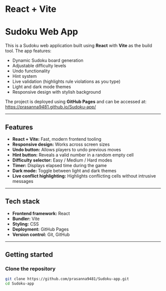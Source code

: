 # React + Vite


# Sudoku Web App

This is a Sudoku web application built using **React** with **Vite** as the build tool. The app features:
- Dynamic Sudoku board generation
- Adjustable difficulty levels
- Undo functionality
- Hint system
- Live validation (highlights rule violations as you type)
- Light and dark mode themes
- Responsive design with stylish background

The project is deployed using **GitHub Pages** and can be accessed at:  
https://prasanna9481.github.io/Sudoku-app/

---

## Features

- **React + Vite:** Fast, modern frontend tooling
- **Responsive design:** Works across screen sizes
- **Undo button:** Allows players to undo previous moves
- **Hint button:** Reveals a valid number in a random empty cell
- **Difficulty selector:** Easy / Medium / Hard modes
- **Timer:** Displays elapsed time during the game
- **Dark mode:** Toggle between light and dark themes
- **Live conflict highlighting:** Highlights conflicting cells without intrusive messages

---

## Tech stack

- **Frontend framework:** React
- **Bundler:** Vite
- **Styling:** CSS
- **Deployment:** GitHub Pages
- **Version control:** Git, GitHub

---

## Getting started

### Clone the repository
```bash
git clone https://github.com/prasanna9481/Sudoku-app.git
cd Sudoku-app
